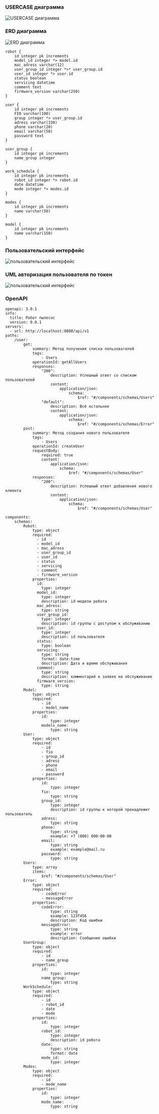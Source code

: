 ### USERCASE диаграмма
![USERCASE диаграмма](./USERCASE.jpg)

### ERD диаграмма
![ERD диаграмма](./ERD.png)

    robot {
        id integer pk increments
        model_id integer *> model.id
        mac_adress varchar(12)
        user_group_id integer *>* user_group.id
        user_id integer *> user.id
        status boolean
        servicing datetime
        comment text
        firmware_version varchar(250)
    }
    
    user {
        id integer pk increments
        FIO varchar(100)
        group integer *> user_group.id
        adress varchar(150)
        phone varchar(20)
        email varchar(50)
        password text
    }
    
    user_group {
        id integer pk increments
        name_group integer
    }
    
    work_schedule {
        id integer pk increments
        robot_id integer *> robot.id
        date datetime
        mode integer *> modes.id
    }
    
    modes {
        id integer pk increments
        name varchar(50)
    }
    
    model {
        id integer pk increments
        name varchar(150)
    }

### Пользовательский интерфейс
![пользовательский интерфейс](./UI.jpg)

### UML авторизация пользователя по токен
![пользовательский интерфейс](./UML.jpg)

### OpenAPI

    openapi: 3.0.1
    info:
      title: Робот пылесос
      version: 0.0.1
    servers:
      - url: http://localhost:8080/api/v1
    paths:
        /user:
            get:
                summary: Метод получения списка пользователей
                tags:
                    - Users
                operationId: getAllUsers
                responses:
                    "200":
                        description: Успешный ответ со списком пользователей
                        content:
                            application/json:
                                schema:
                                    $ref: "#/components/schemas/Users"
                    "default":
                        description: Всё остальное
                        content:
                            application/json:
                                schema:
                                    $ref: "#/components/schemas/Error"
            post:
                summary: Метод создания нового пользователя
                tags:
                    - Users
                operationId: createUser
                requestBody:
                    required: true
                    content:
                        application/json:
                            schema:
                                $ref: "#/components/schemas/User"
                responses:
                    "200":
                        description: Успешный ответ добавления нового клиента
                        content:
                            application/json:
                                schema:
                                    $ref: "#/components/schemas/User"
    
    components:
        schemas:
            Robot:
                type: object
                required: 
                  - id
                  - model_id
                  - mac_adress
                  - user_group_id
                  - user_id
                  - status
                  - servicing
                  - comment
                  - firmware_version
                properties: 
                  id:
                    type: integer
                  model_id:
                    type: integer
                    description: id модели робота
                  mac_adress:
                    type: string
                  user_group_id:
                    type: integer
                    description: id группы с доступом к обслуживанию
                  user_id:
                    type: integer
                    description: id пользователя
                  status:
                    type: boolean
                  servicing:
                    type: string
                    format: date-time
                    description: Дата и время обслуживания
                  comment:
                    type: string
                    description: комментарий к заявке на обслуживание
                  firmware_version:
                    type: string
            Model:
                type: object
                required:
                    - id
                    - model_name
                properties: 
                    id:
                        type: integer
                    models_name:
                        type: string
            User:
                type: object
                required:
                    - id
                    - fio
                    - group_id
                    - adress
                    - phone
                    - email
                    - password
                properties: 
                    id:
                        type: integer
                    fio:
                        type: string
                    group_id:
                        type: integer
                        description: id группы к которой пренадлежит пользователь
                    adress:
                        type: string
                    phone:
                        type: string
                        example: +7 (000) 000-00-00
                    email:
                        type: string
                        example: example@mail.ru
                    password: 
                        type: string
            Users:
                type: array
                items:
                    $ref: "#/components/schemas/User"
            Error:
                type: object
                required:
                    - codeError
                    - messageError
                properties:
                    codeError:
                        type: string
                        example: 123f456
                        description: Код ошибки
                    messageError:
                        type: string
                        example: error
                        description: Сообщение ошибки
            UserGroup:
                type: object
                required:
                    - id
                    - name_group
                properties:
                    id:
                        type: integer
                    name_group:
                        type: string
            WorkSchedule:
                type: object
                required:
                    - id
                    - robot_id
                    - date
                    - mode
                properties: 
                    id:
                        type: integer
                    robot_id:
                        type: integer
                        description: id робота
                    date:
                        type: string
                        format: date
                    mode_id:
                        type: integer
            Modes:
                type: object
                required:
                    - id
                    - mode_name
                properties: 
                    id:
                        type: integer
                    mode_name:
                        type: string